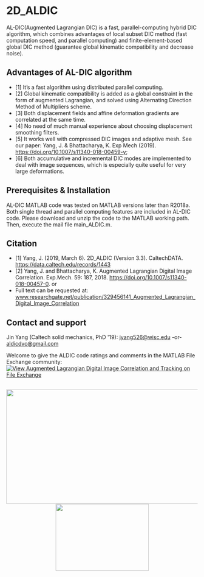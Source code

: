 # 2D_ALDIC 
AL-DIC(Augmented Lagrangian DIC) is a fast, parallel-computing hybrid DIC algorithm, which combines advantages of local subset DIC method (fast computation speed, and parallel computing) and finite-element-based global DIC method (guarantee global kinematic compatibility and decrease noise).  

## Advantages of AL-DIC algorithm
* [1] It’s a fast algorithm using distributed parallel computing.  
* [2]	Global kinematic compatibility is added as a global constraint in the form of augmented Lagrangian, and solved using Alternating Direction Method of Multipliers scheme.
* [3]	Both displacement fields and affine deformation gradients are correlated at the same time.
* [4]	No need of much manual experience about choosing displacement smoothing filters.
* [5]	It works well with compressed DIC images and adaptive mesh. See our paper: Yang, J. & Bhattacharya, K. Exp Mech (2019). https://doi.org/10.1007/s11340-018-00459-y;
* [6]	Both accumulative and incremental DIC modes are implemented to deal with image sequences, which is especially quite useful for very large deformations.

## Prerequisites & Installation
AL-DIC MATLAB code was tested on MATLAB versions later than R2018a. Both single thread and parallel computing features are included in AL-DIC code. Please download and unzip the code to the MATLAB working path. Then, execute the mail file main_ALDIC.m.

## Citation
* [1] Yang, J. (2019, March 6). 2D_ALDIC (Version 3.3). CaltechDATA. https://data.caltech.edu/records/1443
* [2] Yang, J. and Bhattacharya, K. Augmented Lagrangian Digital Image Correlation. Exp.Mech. 59: 187, 2018. https://doi.org/10.1007/s11340-018-00457-0.   or 
* Full text can be requested at: www.researchgate.net/publication/329456141_Augmented_Lagrangian_Digital_Image_Correlation  


## Contact and support
Jin Yang (Caltech solid mechanics, PhD '19): jyang526@wisc.edu  -or-  aldicdvc@gmail.com

Welcome to give the ALDIC code ratings and comments in the MATLAB File Exchange community: [![View Augmented Lagrangian Digital Image Correlation and Tracking on File Exchange](https://www.mathworks.com/matlabcentral/images/matlab-file-exchange.svg)](https://www.mathworks.com/matlabcentral/fileexchange/70499-augmented-lagrangian-digital-image-correlation-and-tracking)

##
 
<p align="center">
  <img width="538" height="301" src="https://github.com/jyang526843/2D_ALDIC_v3/blob/master/logo_aldic.png">
  <img width="245" height="176" src="https://github.com/jyang526843/2D_ALDIC_v3/blob/master/Example_aldic_foam_compression_strain_eyy.gif">
</p>


 


